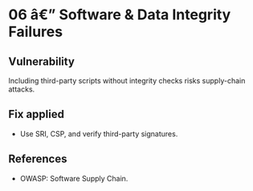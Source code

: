 ﻿# 06 â€” Software & Data Integrity Failures

## Vulnerability
Including third-party scripts without integrity checks risks supply-chain attacks.

## Fix applied
- Use SRI, CSP, and verify third-party signatures.

## References
- OWASP: Software Supply Chain.
